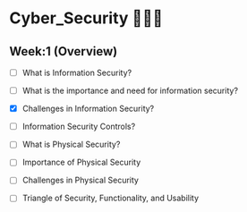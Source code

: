 # Cyber_Security 👨🏻‍💻
## Week:1 (Overview)
- [ ] What is Information Security?
- [ ] What is the importance and need for information security?
- [x] Challenges in Information Security?
- [ ] Information Security Controls?

- [ ] What is Physical Security?
- [ ] Importance of Physical Security
- [ ] Challenges in Physical Security

- [ ] Triangle of Security, Functionality, and Usability
